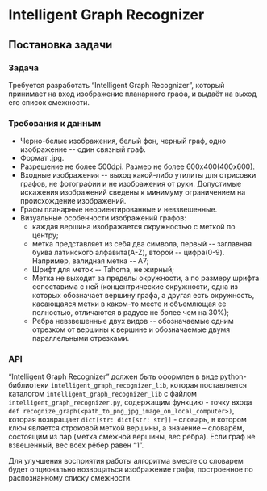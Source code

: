 # Intelligent Graph Recognizer
## Постановка задачи

### Задача
Требуется разработать “Intelligent Graph Recognizer”, который принимает на вход изображение планарного графа, и выдаёт на выход его список смежности.


### Требования к данным
- Черно-белые изображения, белый фон, черный граф, одно изображение -- один связный граф.
- Формат .jpg.
- Разрешение не более 500dpi. Размер не более 600x400(400x600). 
- Входные изображения -- выход какой-либо утилиты для отрисовки графов, не фотографии и не изображения от руки. Допустимые искажения изображений сведены к минимуму ограничением на происхождение изображений.
- Графы планарные неориентированные и невзвешенные.
- Визуальные особенности изображений графов:
  * каждая вершина изображается окружностью с меткой по центру;
  * метка представляет из себя два символа, первый -- заглавная буква латинского алфавита(A-Z), второй -- цифра(0-9). Например, валидная метка -- A7;
  * Шрифт для меток -- Tahoma, не жирный;
  * Метка не выходит за пределы окружности, а по размеру шрифта сопоставима с ней (концентрические окружности, одна из которых обозначает вершину графа, а другая есть окружность, касающаяся метки в каком-то месте и объемлющая ее полностью, отличаются в радусе не более чем на 30%);
  * Ребра невзвешенные двух видов -- обозначаемые одним отрезком от вершины к вершине и обозначаемые двумя параллельными отрезками.
  
### API
“Intelligent Graph Recognizer” должен быть оформлен в виде python-библиотеки ```intelligent_graph_recognizer_lib```, которая поставляется каталогом
```intelligent_graph_recognizer_lib``` с файлом ```intelligent_graph_recognizer.py```, содержащим функцию - точку входа ```def recognize_graph(<path_to_png_jpg_image_on_local_computer>)```, которая возвращает ```dict[str: dict[str: str]]``` - словарь, в котором ключ является
строковой меткой вершины, а значение – словарём, состоящим из пар (метка смежной вершины, вес ребра). Если граф не взвешенный, вес всех рёбер равен “1”.

Для улучшения восприятия работы алгоритма вместе со словарем будет опционально возврщаться изображение графа, построенное по распознанному списку смежности.

